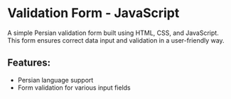 # Validation Form - JavaScript

A simple Persian validation form built using HTML, CSS, and JavaScript. This form ensures correct data input and validation in a user-friendly way.

## Features:
- Persian language support
- Form validation for various input fields
